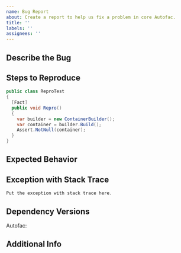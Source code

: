 ```yaml
---
name: Bug Report
about: Create a report to help us fix a problem in core Autofac.
title: ''
labels: ''
assignees: ''
---
```


<!--
  This is for CORE AUTOFAC ONLY. If you are having trouble with an integration library
  like Autofac.Integration.Mvc, Autofac.Multitenant, or Autofac.Extensions.DependencyInjection
  please file in the appropriate repo!
-->

## Describe the Bug

<!-- A clear and concise description of what the bug is. -->

## Steps to Reproduce

<!-- Tell us how to reproduce the issue. Ideally provide a failing unit test. -->

```c#
public class ReproTest
{
  [Fact]
  public void Repro()
  {
    var builder = new ContainerBuilder();
    var container = builder.Build();
    Assert.NotNull(container);
  }
}
```

## Expected Behavior

<!-- Describe what you expected to happen. -->

## Exception with Stack Trace

<!-- If you see an exception, put the WHOLE THING here. -->

```text
Put the exception with stack trace here.
```

## Dependency Versions

Autofac: <!-- Fill in the version of Autofac you're using -->
<!-- What other dependencies are you using? Names and versions. -->

## Additional Info

<!-- Add any other context about the problem here. -->
